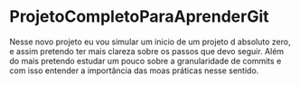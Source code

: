 # ProjetoCompletoParaAprenderGit
Nesse novo projeto eu vou simular um inicio de um projeto d absoluto zero, e assim pretendo ter mais clareza sobre os passos que devo seguir. Além do mais pretendo estudar um pouco sobre a granularidade de commits e com isso entender a importância das moas práticas nesse sentido.
